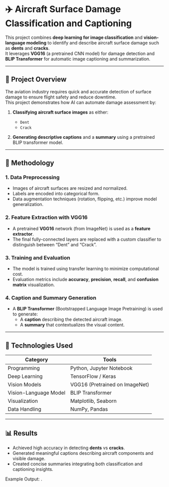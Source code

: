 # ✈️ Aircraft Surface Damage Classification and Captioning

This project combines **deep learning for image classification** and **vision-language modeling** to identify and describe aircraft surface damage such as **dents** and **cracks**.  
It leverages **VGG16** (a pretrained CNN model) for damage detection and **BLIP Transformer** for automatic image captioning and summarization.

---

## 🚀 Project Overview

The aviation industry requires quick and accurate detection of surface damage to ensure flight safety and reduce downtime.  
This project demonstrates how AI can automate damage assessment by:

1. **Classifying aircraft surface images** as either:
   - `Dent`
   - `Crack`

2. **Generating descriptive captions** and a **summary** using a pretrained BLIP transformer model.

---

## 🧠 Methodology

### 1. **Data Preprocessing**
- Images of aircraft surfaces are resized and normalized.
- Labels are encoded into categorical form.
- Data augmentation techniques (rotation, flipping, etc.) improve model generalization.

### 2. **Feature Extraction with VGG16**
- A pretrained **VGG16** network (from ImageNet) is used as a **feature extractor**.
- The final fully-connected layers are replaced with a custom classifier to distinguish between “Dent” and “Crack”.

### 3. **Training and Evaluation**
- The model is trained using transfer learning to minimize computational cost.
- Evaluation metrics include **accuracy**, **precision**, **recall**, and **confusion matrix** visualization.

### 4. **Caption and Summary Generation**
- A **BLIP Transformer** (Bootstrapped Language Image Pretraining) is used to generate:
  - A **caption** describing the detected aircraft image.
  - A **summary** that contextualizes the visual content.

---

## 🧩 Technologies Used

| Category | Tools |
|-----------|--------|
| Programming | Python, Jupyter Notebook |
| Deep Learning | TensorFlow / Keras |
| Vision Models | VGG16 (Pretrained on ImageNet) |
| Vision-Language Model | BLIP Transformer |
| Visualization | Matplotlib, Seaborn |
| Data Handling | NumPy, Pandas |

---

## 📊 Results

- Achieved high accuracy in detecting **dents** vs **cracks**.
- Generated meaningful captions describing aircraft components and visible damage.
- Created concise summaries integrating both classification and captioning insights.

Example Output:
.
